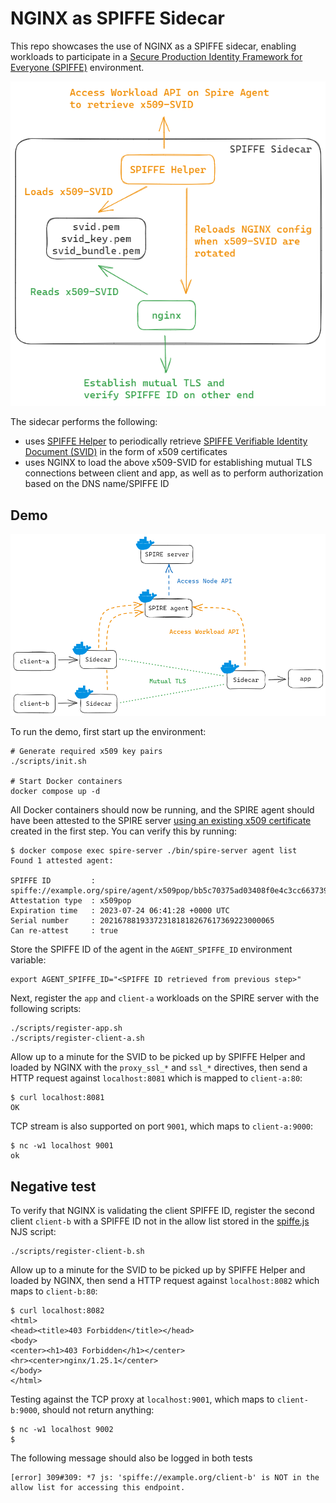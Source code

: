 # NGINX as SPIFFE Sidecar

This repo showcases the use of NGINX as a SPIFFE sidecar, enabling workloads to participate in a [Secure Production Identity Framework for Everyone (SPIFFE)](https://spiffe.io/docs/latest/spiffe-about/overview/) environment.

![sidecar](./docs/img/sidecar.png)

The sidecar performs the following:
- uses [SPIFFE Helper](https://github.com/spiffe/spiffe-helper) to periodically retrieve [SPIFFE Verifiable Identity Document (SVID)](https://spiffe.io/docs/latest/spiffe-about/spiffe-concepts/#spiffe-verifiable-identity-document-svid) in the form of x509 certificates
- uses NGINX to load the above x509-SVID for establishing mutual TLS connections between client and app, as well as to perform authorization based on the DNS name/SPIFFE ID

## Demo

![setup](./docs/img/setup.png)

To run the demo, first start up the environment:
```
# Generate required x509 key pairs
./scripts/init.sh

# Start Docker containers
docker compose up -d
```

All Docker containers should now be running, and the SPIRE agent should have been attested to the SPIRE server [using an existing x509 certificate](https://spiffe.io/docs/latest/spire-about/spire-concepts/#node-attestors) created in the first step. You can verify this by running:
```
$ docker compose exec spire-server ./bin/spire-server agent list
Found 1 attested agent:

SPIFFE ID         : spiffe://example.org/spire/agent/x509pop/bb5c70375ad03408f0e4c3cc663739f5d1849cc4
Attestation type  : x509pop
Expiration time   : 2023-07-24 06:41:28 +0000 UTC
Serial number     : 202167881933723181818267617369223000065
Can re-attest     : true
```

Store the SPIFFE ID of the agent in the `AGENT_SPIFFE_ID` environment variable:
```
export AGENT_SPIFFE_ID="<SPIFFE ID retrieved from previous step>"
```

Next, register the `app` and `client-a` workloads on the SPIRE server with the following scripts:
```
./scripts/register-app.sh
./scripts/register-client-a.sh
```

Allow up to a minute for the SVID to be picked up by SPIFFE Helper and loaded by NGINX with the `proxy_ssl_*` and `ssl_*` directives, then send a HTTP request against `localhost:8081` which is mapped to `client-a:80`:
```
$ curl localhost:8081
OK
```

TCP stream is also supported on port `9001`, which maps to `client-a:9000`:
```
$ nc -w1 localhost 9001
ok
```

## Negative test

To verify that NGINX is validating the client SPIFFE ID, register the second client `client-b` with a SPIFFE ID not in the allow list stored in the [spiffe.js](./docker/workload/app/njs/spiffe.js) NJS script:
```
./scripts/register-client-b.sh
```

Allow up to a minute for the SVID to be picked up by SPIFFE Helper and loaded by NGINX, then send a HTTP request against `localhost:8082` which maps to `client-b:80`:
```
$ curl localhost:8082
<html>
<head><title>403 Forbidden</title></head>
<body>
<center><h1>403 Forbidden</h1></center>
<hr><center>nginx/1.25.1</center>
</body>
</html>
```

Testing against the TCP proxy at `localhost:9001`, which maps to `client-b:9000`, should not return anything:
```
$ nc -w1 localhost 9002
$
```

The following message should also be logged in both tests
```
[error] 309#309: *7 js: 'spiffe://example.org/client-b' is NOT in the allow list for accessing this endpoint.
```
